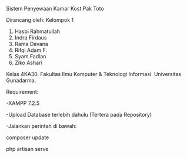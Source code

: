 Sistem Penyewaan Kamar Kost Pak Toto

Dirancang oleh:
Kelompok 1
1. Hasbi Rahmatullah
2. Indra Firdaus
3. Rama Davana
4. Rifqi Adam F.
5. Syam Fadlan
6. Ziko Ashari

Kelas 4KA30.
Fakultas Ilmu Komputer & Teknologi Informasi.
Universitas Gunadarma.

Requirement:

-XAMPP 7.2.5

-Upload Database terlebih dahulu (Tertera pada Repository)

-Jalankan perintah di bawah:

composer update

php artisan serve
